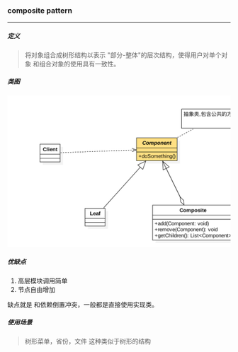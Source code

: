 ### composite pattern

---

##### 定义
>将对象组合成树形结构以表示 "部分-整体"的层次结构，使得用户对单个对象
和组合对象的使用具有一致性。


##### 类图

![](etc/component.png)


##### 优缺点

1. 高层模块调用简单
2. 节点自由增加

缺点就是 和依赖倒置冲突，一般都是直接使用实现类。

##### 使用场景
>树形菜单，省份，文件  这种类似于树形的结构

